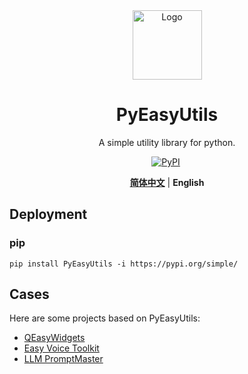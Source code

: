 <div align = "center">
    <img src="./docs/media/Logo.png" width = "111" height = "111" alt="Logo">

# PyEasyUtils

A simple utility library for python.

[![PyPI](https://img.shields.io/pypi/v/PyEasyUtils?color=blue&logo=PYPY&logoColor=blue&style=for-the-badge)](https://pypi.org/project/PyEasyUtils/)&nbsp;

[**简体中文**](./docs/README_CN.md) | **English**

</div>


## Deployment

### pip

```shell
pip install PyEasyUtils -i https://pypi.org/simple/
```


## Cases
Here are some projects based on PyEasyUtils:
- [QEasyWidgets](https://github.com/Spr-Aachen/QEasyWidgets)
- [Easy Voice Toolkit](https://github.com/Spr-Aachen/Easy-Voice-Toolkit)
- [LLM PromptMaster](https://github.com/Spr-Aachen/LLM-PromptMaster)